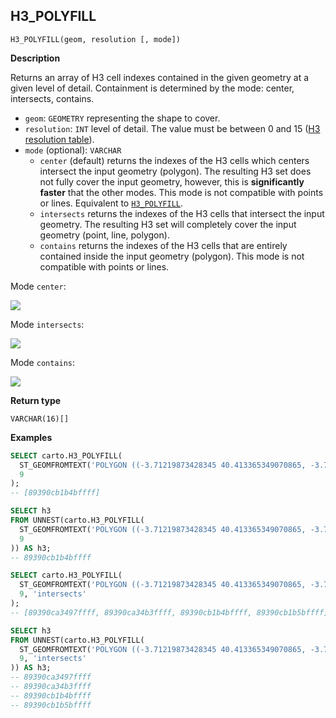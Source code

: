 ## H3_POLYFILL

```sql:signature
H3_POLYFILL(geom, resolution [, mode])
```

**Description**

Returns an array of H3 cell indexes contained in the given geometry at a given level of detail. Containment is determined by the mode: center, intersects, contains.

* `geom`: `GEOMETRY` representing the shape to cover.
* `resolution`: `INT` level of detail. The value must be between 0 and 15 ([H3 resolution table](https://h3geo.org/docs/core-library/restable)).
* `mode` (optional): `VARCHAR`
  * `center` (default) returns the indexes of the H3 cells which centers intersect the input geometry (polygon). The resulting H3 set does not fully cover the input geometry, however, this is **significantly faster** that the other modes. This mode is not compatible with points or lines. Equivalent to [`H3_POLYFILL`](h3#h3_polyfill).
  * `intersects` returns the indexes of the H3 cells that intersect the input geometry. The resulting H3 set will completely cover the input geometry (point, line, polygon).
  * `contains` returns the indexes of the H3 cells that are entirely contained inside the input geometry (polygon). This mode is not compatible with points or lines.

Mode `center`:

![](h3_polyfill_mode_center.png)

Mode `intersects`:

![](h3_polyfill_mode_intersects.png)

Mode `contains`:

![](h3_polyfill_mode_contains.png)

**Return type**

`VARCHAR(16)[]`

**Examples**

```sql
SELECT carto.H3_POLYFILL(
  ST_GEOMFROMTEXT('POLYGON ((-3.71219873428345 40.413365349070865, -3.7144088745117 40.40965661286395, -3.70659828186035 40.409525904775634, -3.71219873428345 40.413365349070865))'),
  9
);
-- [89390cb1b4bffff]
```

```sql
SELECT h3
FROM UNNEST(carto.H3_POLYFILL(
  ST_GEOMFROMTEXT('POLYGON ((-3.71219873428345 40.413365349070865, -3.7144088745117 40.40965661286395, -3.70659828186035 40.409525904775634, -3.71219873428345 40.413365349070865))'),
  9
)) AS h3;
-- 89390cb1b4bffff
```

```sql
SELECT carto.H3_POLYFILL(
  ST_GEOMFROMTEXT('POLYGON ((-3.71219873428345 40.413365349070865, -3.7144088745117 40.40965661286395, -3.70659828186035 40.409525904775634, -3.71219873428345 40.413365349070865))'),
  9, 'intersects'
);
-- [89390ca3497ffff, 89390ca34b3ffff, 89390cb1b4bffff, 89390cb1b5bffff]
```

```sql
SELECT h3
FROM UNNEST(carto.H3_POLYFILL(
  ST_GEOMFROMTEXT('POLYGON ((-3.71219873428345 40.413365349070865, -3.7144088745117 40.40965661286395, -3.70659828186035 40.409525904775634, -3.71219873428345 40.413365349070865))'),
  9, 'intersects'
)) AS h3;
-- 89390ca3497ffff
-- 89390ca34b3ffff
-- 89390cb1b4bffff
-- 89390cb1b5bffff
```
